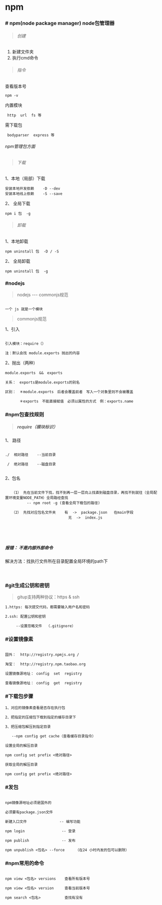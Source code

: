 #  **npm**
###  # npm(node package manager) node包管理器
> 
> 
> ######   创建
 1. 新建文件夹
 2. 执行cmd命令
> 
> ######   指令
   查看版本号
```
npm -v
```
   内置模块 
```
 http  url  fs 等
```
  需下载包
```
 bodyparser  express 等
```


 ######   npm管理包方面
 
> ######    下载 <br>
  1、本地（局部）下载<br>
```
安装本地开发依赖    -D --dev
安装本地线上依赖    -S --save
```
 2、 全局下载<br>
```
npm i 包  -g
```
 > ######    卸载 <br>
   1、本地卸载<br>
```
npm uninstall 包  -D / -S
```
 2、 全局卸载<br>
```
npm uninstall 包  -g
```
###   #nodejs
> nodejs --- commonjs规范

```

一个 js 就是一个模块

```
>  commonjs规范

 1、引入
 
```

引入模块：require（）  

注：默认会找 module.exports 抛出的内容

```
2、抛出（两种）

```
module.exports　&&　exports

关系：　exports是module.exports的别名

区别：　＊module.exports　后者会覆盖前者　写入一个对象里则不会被覆盖

　　　　＊exports　不能直接赋值　必须以属性的方式　例：exports.name
```
###   #npm包查找规则

> #####  require（模块标识）

1、 路径

```

./  相对路径    --当前目录

 /  绝对路径    --磁盘目录
 
```

2、包名


```

   （1） 先在当前文件下找，找不到再一层一层向上找直到磁盘目录，再找不到就往（全局配置环境变量NODE_PATH）全局路经查找
          -- npm root -g (查看全局下载包的路径)
          
   （2） 先找对应包名文件夹    有  ->  package.json   在main字段      
                             无  ->  index.js
                             
```
<br><br>
##### 报错： 不是内部外部命令

解决方法：找执行文件所在目录配置全局环境的path下<br><br><br>


###   #git生成公钥和密钥

> gitup支持两种协议：https & ssh

```
1.https: 每次提交代码，都需要输入用户名和密码

2.ssh: 配置公钥和密钥

     --设置忽略文件  （.gitignore）
```


### #设置镜像素


```

国外：  http://registry.npmjs.org /

淘宝：  http://registry.npm.taobao.org 

```


```
设置镜像源地址： config  set  registry

查看镜像源地址： config  get  registry
```

### #下载包步骤


```
1、对应的镜像素查看是否存在执行包

2、把指定的压缩包下载到指定的缓存目录下

3、把压缩包解压到指定目录

   --npm config get cache（查看缓存目录指令）
```


```
设置全局的解压目录

npm config set prefix <绝对路径>

获取全局的解压目录

npm config get prefix <绝对路径>

```

### #发包


```

npm镜像源地址必须是国外的

必须要有package.json文件

新建入口文件               -- 编写功能

npm login                 -- 登录 

npm publish               -- 发布

npm unpublish <包名> --force     （在24 小时内发的包可以删除）

```


### #npm常用的命令

```
 
npm view <包名> versions    查看所有版本号

npm view <包名> version     查看当前版本号

npm search <包名>           查找有没有

```
